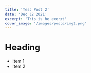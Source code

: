 ```yaml
---
title: 'Test Post 2'
date: 'Dec 02 2021'
excerpt: 'This is he exerpt'
cover_image: '/images/posts/img2.png'
---
```


# Heading

 - Item 1
 - Item 2
